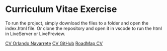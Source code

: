 # Curriculum Vitae Exercise
To run the project, simply download the files to a folder and open the index.html file.
Or clone the repository and open it in vscode to run the html in LiveServer or LivePreview.

[CV Orlando Navarrete](https://idyllic-melba-b634f6.netlify.app/ "CV Orlando Navarrete")
[CV GitHub](https://github.com/OrlandoAlonso/cv-orlando "CV GitHub")
[RoadMap CV](https://roadmap.sh/projects/single-page-cv "RoadMap CV")
